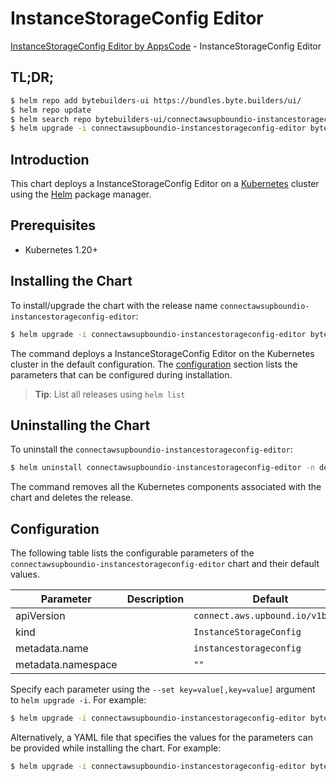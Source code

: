 # InstanceStorageConfig Editor

[InstanceStorageConfig Editor by AppsCode](https://byte.builders) - InstanceStorageConfig Editor

## TL;DR;

```bash
$ helm repo add bytebuilders-ui https://bundles.byte.builders/ui/
$ helm repo update
$ helm search repo bytebuilders-ui/connectawsupboundio-instancestorageconfig-editor --version=v0.4.18
$ helm upgrade -i connectawsupboundio-instancestorageconfig-editor bytebuilders-ui/connectawsupboundio-instancestorageconfig-editor -n default --create-namespace --version=v0.4.18
```

## Introduction

This chart deploys a InstanceStorageConfig Editor on a [Kubernetes](http://kubernetes.io) cluster using the [Helm](https://helm.sh) package manager.

## Prerequisites

- Kubernetes 1.20+

## Installing the Chart

To install/upgrade the chart with the release name `connectawsupboundio-instancestorageconfig-editor`:

```bash
$ helm upgrade -i connectawsupboundio-instancestorageconfig-editor bytebuilders-ui/connectawsupboundio-instancestorageconfig-editor -n default --create-namespace --version=v0.4.18
```

The command deploys a InstanceStorageConfig Editor on the Kubernetes cluster in the default configuration. The [configuration](#configuration) section lists the parameters that can be configured during installation.

> **Tip**: List all releases using `helm list`

## Uninstalling the Chart

To uninstall the `connectawsupboundio-instancestorageconfig-editor`:

```bash
$ helm uninstall connectawsupboundio-instancestorageconfig-editor -n default
```

The command removes all the Kubernetes components associated with the chart and deletes the release.

## Configuration

The following table lists the configurable parameters of the `connectawsupboundio-instancestorageconfig-editor` chart and their default values.

|     Parameter      | Description |                   Default                   |
|--------------------|-------------|---------------------------------------------|
| apiVersion         |             | <code>connect.aws.upbound.io/v1beta1</code> |
| kind               |             | <code>InstanceStorageConfig</code>          |
| metadata.name      |             | <code>instancestorageconfig</code>          |
| metadata.namespace |             | <code>""</code>                             |


Specify each parameter using the `--set key=value[,key=value]` argument to `helm upgrade -i`. For example:

```bash
$ helm upgrade -i connectawsupboundio-instancestorageconfig-editor bytebuilders-ui/connectawsupboundio-instancestorageconfig-editor -n default --create-namespace --version=v0.4.18 --set apiVersion=connect.aws.upbound.io/v1beta1
```

Alternatively, a YAML file that specifies the values for the parameters can be provided while
installing the chart. For example:

```bash
$ helm upgrade -i connectawsupboundio-instancestorageconfig-editor bytebuilders-ui/connectawsupboundio-instancestorageconfig-editor -n default --create-namespace --version=v0.4.18 --values values.yaml
```
